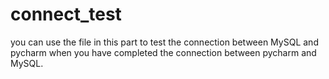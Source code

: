 # connect_test
you can use the file in this part to test the connection between MySQL and pycharm when you have completed the connection between pycharm and MySQL.
